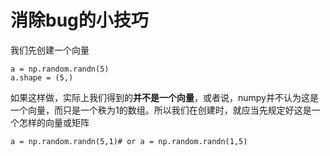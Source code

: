 # 消除bug的小技巧
我们先创建一个向量
```
a = np.random.randn(5)
a.shape = (5,)
```
如果这样做，实际上我们得到的**并不是一个向量**，或者说，numpy并不认为这是一个向量，而只是一个秩为1的数组。所以我们在创建时，就应当先规定好这是一个怎样的向量或矩阵
```
a = np.random.randn(5,1)# or a = np.random.randn(1,5)
```